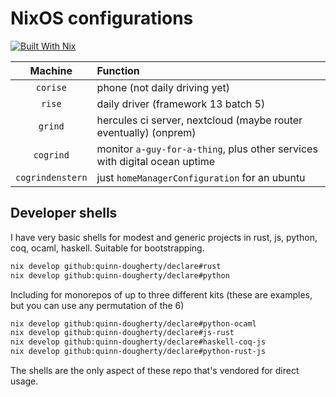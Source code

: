 # NixOS configurations

[![Built With Nix][bwn badge]][bwn link]

[bwn badge]: https://builtwithnix.org/badge.svg
[bwn link]: https://builtwithnix.org

|     Machine      | Function                                                                   |
| :--------------: | :------------------------------------------------------------------------- |
|     `corise`     | phone (not daily driving yet)                                              |
|      `rise`      | daily driver (framework 13 batch 5)                                        |
|     `grind`      | hercules ci server, nextcloud (maybe router eventually) (onprem)           |
|    `cogrind`     | monitor `a-guy-for-a-thing`, plus other services with digital ocean uptime |
| `cogrindenstern` | just `homeManagerConfiguration` for an ubuntu                              |

## Developer shells

I have very basic shells for modest and generic projects in rust, js, python, coq, ocaml, haskell. Suitable for bootstrapping.

```sh
nix develop github:quinn-dougherty/declare#rust
nix develop github:quinn-dougherty/declare#python
```

Including for monorepos of up to three different kits (these are examples, but you can use any permutation of the 6)

```sh
nix develop github:quinn-dougherty/declare#python-ocaml
nix develop github:quinn-dougherty/declare#js-rust
nix develop github:quinn-dougherty/declare#haskell-coq-js
nix develop github:quinn-dougherty/declare#python-rust-js
```

The shells are the only aspect of these repo that's vendored for direct usage.
